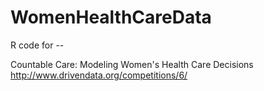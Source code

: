 # WomenHealthCareData

R code for --

Countable Care: Modeling Women's Health Care Decisions
http://www.drivendata.org/competitions/6/


